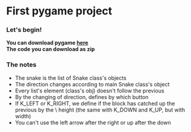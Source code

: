 # First pygame project
### Let's begin!
**You can download pygame [here](http://www.pygame.org/download.shtml)** \
**The code you can download as zip** 
### The notes
- The snake is the list of Snake class's objects 
- The direction changes according to main Snake class's object 
- Every list's element (class's obj) doesn't follow the previous 
- By the changing of direction, defines by which button
- If K_LEFT or K_RIGHT, we define if the block has catched up the previous by the \ 
height (the same with K_DOWN and K_UP, but with width)
- You can't use the left arrow after the right or up after the down

